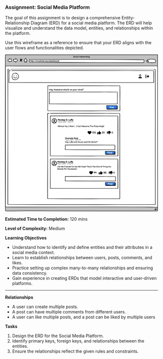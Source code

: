 ### Assignment: Social Media Platform

The goal of this assignment is to design a comprehensive Entity-Relationship Diagram (ERD) for a social media platform. The ERD will help visualize and understand the data model, entities, and relationships within the platform.

Use this wireframe as a reference to ensure that your ERD aligns with the user flows and functionalities depicted.

![Social Media Platform](/04%20-%20ERD/Assignments/Social%20Media%20Platform/SocialNetworking.png)


**Estimated Time to Completion:** 120 mins

**Level of Complexity:** Medium

**Learning Objectives**
- Understand how to identify and define entities and their attributes in a social media context.
- Learn to establish relationships between users, posts, comments, and likes.
- Practice setting up complex many-to-many relationships and ensuring data consistency.
- Gain experience in creating ERDs that model interactive and user-driven platforms.

---

**Relationships**
- A user can create multiple posts.
- A post can have multiple comments from different users.
- A user can like multiple posts, and a post can be liked by multiple users

**Tasks**
1. Design the ERD for the Social Media Platform.
2. Identify primary keys, foreign keys, and relationships between the entities.
3. Ensure the relationships reflect the given rules and constraints.
